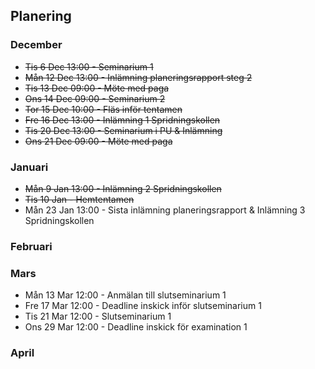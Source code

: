 ## Planering

### December

* ~~Tis 6 Dec 13:00 - Seminarium 1~~
* ~~Mån 12 Dec 13:00 - Inlämning planeringsrapport steg 2~~
* ~~Tis 13 Dec 09:00 - Möte med paga~~
* ~~Ons 14 Dec 09:00 - Seminarium 2~~
* ~~Tor 15 Dec 10:00 - Fläs inför tentamen~~
* ~~Fre 16 Dec 13:00 - Inlämning 1 Spridningskollen~~
* ~~Tis 20 Dec 13:00 - Seminarium i PU & Inlämning~~
* ~~Ons 21 Dec 09:00 - Möte med paga~~
### Januari

* ~~Mån 9 Jan 13:00 - Inlämning 2 Spridningskollen~~
* ~~Tis 10 Jan - Hemtentamen~~
* Mån 23 Jan 13:00 - Sista inlämning planeringsrapport & Inlämning 3 Spridningskollen

### Februari



### Mars

* Mån 13 Mar 12:00 - Anmälan till slutseminarium 1
* Fre 17 Mar 12:00 - Deadline inskick inför slutseminarium 1
* Tis 21 Mar 12:00 - Slutseminarium 1
* Ons 29 Mar 12:00 - Deadline inskick för examination 1

### April